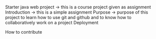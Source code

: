 Starter java web project
    -> this is a course project given as assignment
Introduction
    -> this is a simple assignment
Purpose
    -> purpose of this project to learn how to use git and github and to know how to
    collaboratively work on a project
Deployment

How to contribute

